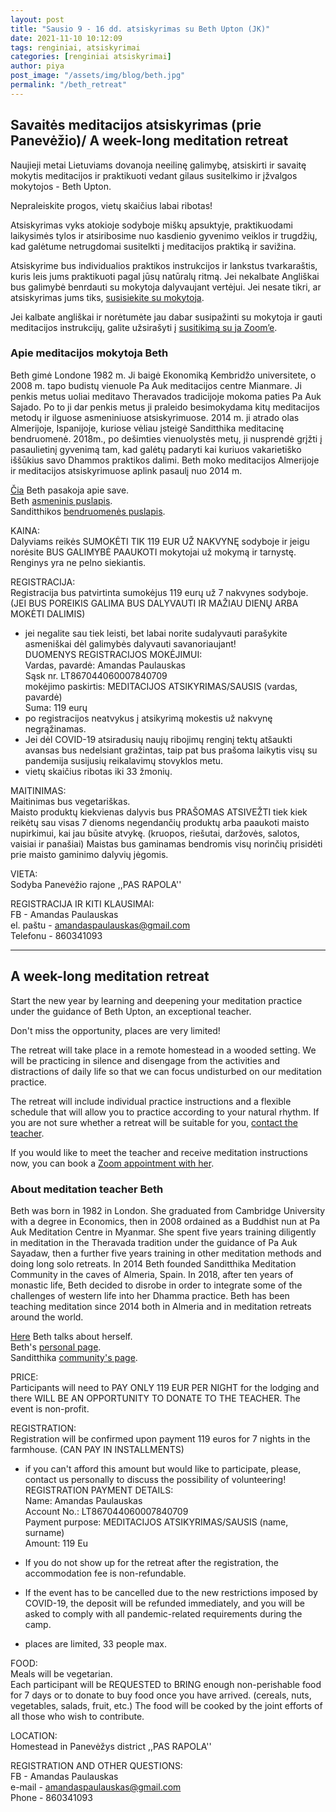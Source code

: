 ```yaml
---
layout: post
title: "Sausio 9 - 16 dd. atsiskyrimas su Beth Upton (JK)"
date: 2021-11-10 10:12:09
tags: renginiai, atsiskyrimai
categories: [renginiai atsiskyrimai]
author: piya
post_image: "/assets/img/blog/beth.jpg"
permalink: "/beth_retreat"
---
```

## Savaitės meditacijos atsiskyrimas (prie Panevėžio)/ A week-long meditation retreat

Naujieji metai Lietuviams dovanoja neeilinę galimybę, atsiskirti ir savaitę mokytis meditacijos ir praktikuoti vedant gilaus susitelkimo ir įžvalgos mokytojos - Beth Upton.

Nepraleiskite progos, vietų skaičius labai ribotas!

Atsiskyrimas vyks atokioje sodyboje miškų apsuktyje, praktikuodami laikysimės tylos ir atsiribosime nuo kasdienio gyvenimo veiklos ir trugdžių, kad galėtume netrugdomai susitelkti į meditacijos praktiką ir savižina.

Atsiskyrime bus individualios praktikos instrukcijos ir lankstus tvarkaraštis, kuris leis jums praktikuoti pagal jūsų natūralų ritmą.
Jei nekalbate Angliškai bus galimybė benrdauti su mokytoja dalyvaujant vertėjui.
Jei nesate tikri, ar atsiskyrimas jums tiks, [susisiekite su mokytoja](https://bethupton.com/contact/).


Jei kalbate angliškai ir norėtumėte jau dabar susipažinti su mokytoja ir gauti meditacijos instrukcijų, galite užsirašyti į [susitikimą su ja Zoom’e](https://bethupton.com/online-appointment/).

### Apie meditacijos mokytoja Beth

Beth gimė Londone 1982 m. Ji baigė Ekonomiką Kembridžo universitete, o 2008 m. tapo budistų vienuole Pa Auk meditacijos centre Mianmare. Ji penkis metus uoliai meditavo Theravados tradicijoje mokoma paties Pa Auk Sajado. Po to ji dar penkis metus ji praleido besimokydama kitų meditacijos metodų ir ilguose asmeniniuose atsiskyrimuose. 2014 m. ji atrado olas Almerijoje, Ispanijoje, kuriose vėliau įsteigė Sanditthika meditacinę bendruomenė. 2018m., po dešimties vienuolystės metų, ji nusprendė grįžti į pasaulietinį gyvenimą tam, kad galėtų padaryti kai kuriuos vakarietiško iššūkius savo Dhammos praktikos dalimi. Beth moko meditacijos Almerijoje ir meditacijos atsiskyrimuose aplink pasaulį nuo 2014 m.


[Čia](https://youtu.be/aygU9AZ8I-Y) Beth pasakoja apie save.\
Beth [asmeninis puslapis](https://bethupton.com).\
Sanditthikos [bendruomenės puslapis](https://sanditthika.org/).

KAINA:\
Dalyviams reikės SUMOKĖTI TIK 119 EUR UŽ NAKVYNĘ sodyboje ir jeigu norėsite BUS GALIMYBĖ PAAUKOTI mokytojai už mokymą ir tarnystę.
Renginys yra ne pelno siekiantis.

REGISTRACIJA:\
Registracija bus patvirtinta sumokėjus
119 eurų už 7 nakvynes sodyboje.
(JEI BUS POREIKIS GALIMA BUS DALYVAUTI IR MAŽIAU DIENŲ ARBA MOKĖTI DALIMIS)
- jei negalite sau tiek leisti, bet labai norite sudalyvauti parašykite asmeniškai dėl galimybės dalyvauti savanoriaujant!\
DUOMENYS REGISTRACIJOS MOKĖJIMUI:\
Vardas, pavardė: Amandas Paulauskas\
Sąsk nr. LT867044060007840709\
mokėjimo paskirtis: MEDITACIJOS ATSIKYRIMAS/SAUSIS (vardas, pavardė)\
Suma: 119 eurų
- po registracijos neatvykus į atsikyrimą mokestis už nakvynę negrąžinamas.
- Jei dėl COVID-19 atsiradusių naujų ribojimų renginį tektų atšaukti avansas bus nedelsiant gražintas, taip pat bus prašoma laikytis visų su pandemija susijusių reikalavimų stovyklos metu.
- vietų skaičius ribotas iki 33 žmonių.

MAITINIMAS:\
Maitinimas bus vegetariškas.\
Maisto produktų kiekvienas dalyvis bus PRAŠOMAS ATSIVEŽTI tiek kiek reikėtų sau visas 7 dienoms negendančių produktų arba paaukoti maisto nupirkimui, kai jau būsite atvykę.
(kruopos, riešutai, daržovės, salotos, vaisiai ir panašiai)
Maistas bus gaminamas bendromis visų norinčių prisidėti prie maisto gaminimo dalyvių jėgomis.

VIETA:\
Sodyba Panevėžio rajone ,,PAS RAPOLA''

REGISTRACIJA IR KITI KLAUSIMAI:\
FB - Amandas Paulauskas\
el. paštu - amandaspaulauskas@gmail.com\
Telefonu - 860341093

-----------

## A week-long meditation retreat

Start the new year by learning and deepening your meditation practice under the guidance of Beth Upton, an exceptional teacher.

Don't miss the opportunity, places are very limited!

The retreat will take place in a remote homestead in a wooded setting. We will be practicing in silence and disengage from the activities and distractions of daily life so that we can focus undisturbed on our meditation practice.

The retreat will include individual practice instructions and a flexible schedule that will allow you to practice according to your natural rhythm.
If you are not sure whether a retreat will be suitable for you, [contact the teacher](https://bethupton.com/contact/).


If you would like to meet the teacher and receive meditation instructions now, you can book a [Zoom appointment with her](https://bethupton.com/online-appointment/).

### About meditation teacher Beth

Beth was born in 1982 in London. She graduated from Cambridge University with a degree in Economics, then in 2008 ordained as a Buddhist nun at Pa Auk Meditation Centre in Myanmar. She spent five years training diligently in meditation in the Theravada tradition under the guidance of Pa Auk Sayadaw, then a further five years training in other meditation methods and doing long solo retreats. In 2014 Beth founded Sanditthika Meditation Community in the caves of Almeria, Spain. In 2018, after ten years of monastic life, Beth decided to disrobe in order to integrate some of the challenges of western life into her Dhamma practice. Beth has been teaching meditation since 2014 both in Almeria and in meditation retreats around the world.


[Here](https://youtu.be/aygU9AZ8I-Y) Beth talks about herself.\
Beth's [personal page](https://bethupton.com).\
Sanditthika [community's page](https://sanditthika.org/).

PRICE:\
Participants will need to PAY ONLY 119 EUR PER NIGHT for the lodging and  there WILL BE AN OPPORTUNITY TO DONATE TO THE TEACHER.
The event is non-profit.

REGISTRATION:\
Registration will be confirmed upon payment
119 euros for 7 nights in the farmhouse.
(CAN PAY IN INSTALLMENTS)
- if you can't afford this amount but would like to participate, please, contact us personally to discuss the possibility of volunteering!\
REGISTRATION PAYMENT DETAILS:\
Name: Amandas Paulauskas\
Account No.: LT867044060007840709\
Payment purpose: MEDITACIJOS ATSIKYRIMAS/SAUSIS (name, surname)\
Amount: 119 Eu

- If you do not show up for the retreat after the registration, the accommodation fee is non-refundable.
- If the event has to be cancelled due to the new restrictions imposed by COVID-19, the deposit will be refunded immediately, and you will be asked to comply with all pandemic-related requirements during the camp.
- places are limited, 33 people max.

FOOD:\
Meals will be vegetarian.\
Each participant will be REQUESTED to BRING enough non-perishable food for 7 days or to donate to buy food once you have arrived.
(cereals, nuts, vegetables, salads, fruit, etc.)
The food will be cooked by the joint efforts of all those who wish to contribute.

LOCATION:\
Homestead in Panevėžys district ,,PAS RAPOLA''

REGISTRATION AND OTHER QUESTIONS:\
FB - Amandas Paulauskas\
e-mail - amandaspaulauskas@gmail.com\
Phone - 860341093








